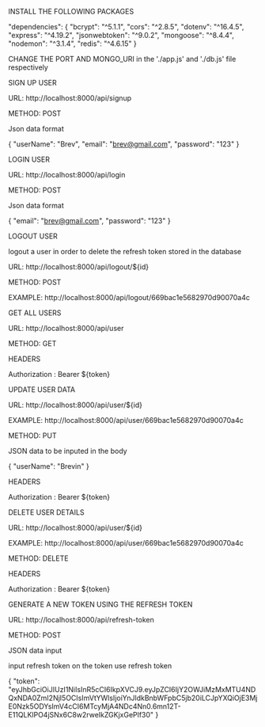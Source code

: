 INSTALL THE FOLLOWING PACKAGES

"dependencies": {
    "bcrypt": "^5.1.1",
    "cors": "^2.8.5",
    "dotenv": "^16.4.5",
    "express": "^4.19.2",
    "jsonwebtoken": "^9.0.2",
    "mongoose": "^8.4.4",
    "nodemon": "^3.1.4",
    "redis": "^4.6.15"
  }


CHANGE THE PORT AND MONGO_URI in the './app.js' and './db.js' file respectively



SIGN UP USER

URL: http://localhost:8000/api/signup

METHOD: POST

Json data format

{
  "userName": "Brev",
  "email": "brev@gmail.com",
  "password": "123"
}


LOGIN USER

URL: http://localhost:8000/api/login

METHOD: POST

Json data format

{
  "email": "brev@gmail.com",
  "password": "123"
}


LOGOUT USER

logout a user in order to delete the refresh token stored in the database

URL: http://localhost:8000/api/logout/${id}

METHOD: POST

EXAMPLE: http://localhost:8000/api/logout/669bac1e5682970d90070a4c



GET ALL USERS

URL: http://localhost:8000/api/user

METHOD: GET

HEADERS

Authorization : Bearer ${token}



UPDATE USER DATA

URL: http://localhost:8000/api/user/${id}

EXAMPLE: http://localhost:8000/api/user/669bac1e5682970d90070a4c

METHOD: PUT

JSON data to be inputed in the body

{
  "userName": "Brevin"
}

HEADERS

Authorization : Bearer ${token}



DELETE USER DETAILS

URL: http://localhost:8000/api/user/${id}

EXAMPLE: http://localhost:8000/api/user/669bac1e5682970d90070a4c

METHOD: DELETE


HEADERS

Authorization : Bearer ${token}



GENERATE A NEW TOKEN USING THE REFRESH TOKEN

URL: http://localhost:8000/api/refresh-token

METHOD: POST


JSON data input

input refresh token on the token 
use refresh token

{
  "token": "eyJhbGciOiJIUzI1NiIsInR5cCI6IkpXVCJ9.eyJpZCI6IjY2OWJiMzMxMTU4NDQxNDA0ZmI2NjI5OCIsImVtYWlsIjoiYnJldkBnbWFpbC5jb20iLCJpYXQiOjE3MjE0Nzk5ODYsImV4cCI6MTcyMjA4NDc4Nn0.6mn12T-E11QLKlPO4jSNx6C8w2rweIkZGKjxGePlf30"
}